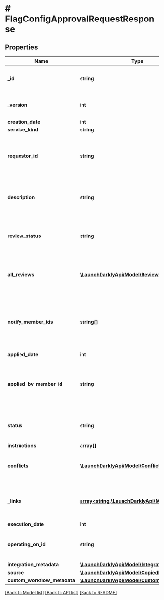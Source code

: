 # # FlagConfigApprovalRequestResponse

## Properties

Name | Type | Description | Notes
------------ | ------------- | ------------- | -------------
**_id** | **string** | The ID of this approval request |
**_version** | **int** | Version of the approval request |
**creation_date** | **int** |  |
**service_kind** | **string** |  |
**requestor_id** | **string** | The ID of the member who requested the approval | [optional]
**description** | **string** | A human-friendly name for the approval request | [optional]
**review_status** | **string** | Current status of the review of this approval request |
**all_reviews** | [**\LaunchDarklyApi\Model\ReviewResponse[]**](ReviewResponse.md) | An array of individual reviews of this approval request |
**notify_member_ids** | **string[]** | An array of member IDs. These members are notified to review the approval request. |
**applied_date** | **int** |  | [optional]
**applied_by_member_id** | **string** | The member ID of the member who applied the approval request | [optional]
**status** | **string** | Current status of the approval request |
**instructions** | **array[]** |  |
**conflicts** | [**\LaunchDarklyApi\Model\Conflict[]**](Conflict.md) | Details on any conflicting approval requests |
**_links** | [**array<string,\LaunchDarklyApi\Model\Link>**](Link.md) | The location and content type of related resources |
**execution_date** | **int** |  | [optional]
**operating_on_id** | **string** | ID of scheduled change to edit or delete | [optional]
**integration_metadata** | [**\LaunchDarklyApi\Model\IntegrationMetadata**](IntegrationMetadata.md) |  | [optional]
**source** | [**\LaunchDarklyApi\Model\CopiedFromEnv**](CopiedFromEnv.md) |  | [optional]
**custom_workflow_metadata** | [**\LaunchDarklyApi\Model\CustomWorkflowMeta**](CustomWorkflowMeta.md) |  | [optional]

[[Back to Model list]](../../README.md#models) [[Back to API list]](../../README.md#endpoints) [[Back to README]](../../README.md)
